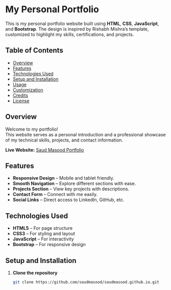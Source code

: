 # My Personal Portfolio

This is my personal portfolio website built using **HTML**, **CSS**, **JavaScript**, and **Bootstrap**. The design is inspired by Rishabh Mishra’s template, customized to highlight my skills, certifications, and projects.

## Table of Contents

- [Overview](#overview)  
- [Features](#features)  
- [Technologies Used](#technologies-used)  
- [Setup and Installation](#setup-and-installation)  
- [Usage](#usage)  
- [Customization](#customization)  
- [Credits](#credits)  
- [License](#license)  

## Overview

Welcome to my portfolio!  
This website serves as a personal introduction and a professional showcase of my technical skills, projects, and contact information.

**Live Website:** [Saud Masood Portfolio](https://saudmasood.github.io)

## Features

- **Responsive Design** – Mobile and tablet friendly.  
- **Smooth Navigation** – Explore different sections with ease.  
- **Projects Section** – View key projects with descriptions.  
- **Contact Form** – Connect with me easily.  
- **Social Links** – Direct access to LinkedIn, GitHub, etc.  

## Technologies Used

- **HTML5** – For page structure  
- **CSS3** – For styling and layout  
- **JavaScript** – For interactivity  
- **Bootstrap** – For responsive design  

## Setup and Installation

1. **Clone the repository**
   ```bash
   git clone https://github.com/saudmasood/saudmasood.github.io.git
